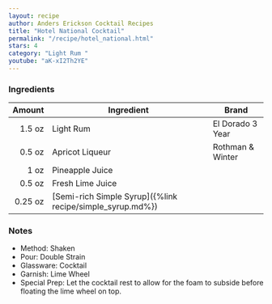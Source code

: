```yaml
---
layout: recipe
author: Anders Erickson Cocktail Recipes
title: "Hotel National Cocktail"
permalink: "/recipe/hotel_national.html"
stars: 4
category: "Light Rum "
youtube: "aK-xI2Th2YE"
---
```


### Ingredients

|  Amount  | Ingredient               | Brand                  |
| ------: | --------------------------------------------------------- | ---------------- |
|  1.5 oz | Light Rum                                                 | El Dorado 3 Year |
|  0.5 oz | Apricot Liqueur                                           | Rothman & Winter |
|    1 oz | Pineapple Juice                                           |
|  0.5 oz | Fresh Lime Juice                                          |
| 0.25 oz | [Semi-rich Simple Syrup]({%link recipe/simple_syrup.md%}) |

### Notes

- Method: Shaken
- Pour: Double Strain
- Glassware: Cocktail
- Garnish: Lime Wheel
- Special Prep: Let the cocktail rest to allow for the foam to subside before floating the lime wheel on top.
